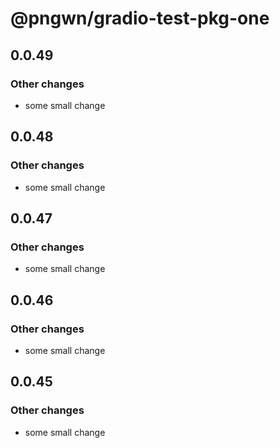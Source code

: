 # @pngwn/gradio-test-pkg-one

## 0.0.49

### Other changes

- some small change

## 0.0.48

### Other changes

- some small change

## 0.0.47

### Other changes

- some small change

## 0.0.46

### Other changes

- some small change

## 0.0.45

### Other changes

- some small change